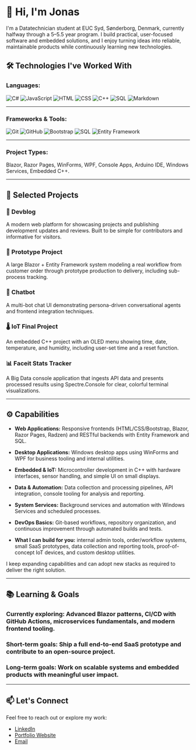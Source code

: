 # 👋 Hi, I'm Jonas

I'm a Datatechnician student at EUC Syd, Sønderborg, Denmark, currently halfway through a 5–5.5 year program. I build practical, user-focused software and embedded solutions, and I enjoy turning ideas into reliable, maintainable products while continuously learning new technologies.

## 🛠️ Technologies I've Worked With
### **Languages:**

![C#](https://img.shields.io/badge/C%23-239120?logo=csharp&logoColor=white&style=plastic)
![JavaScript](https://img.shields.io/badge/JavaScript-F7DF1E?logo=javascript&logoColor=black&style=plastic)
![HTML](https://img.shields.io/badge/HTML5-E34F26?logo=html5&logoColor=white&style=plastic)
![CSS](https://img.shields.io/badge/CSS-1572B6?logo=css&logoColor=white&style=plastic)
![C++](https://img.shields.io/badge/C++-00599C?logo=cplusplus&logoColor=lightblue&style=plastic)
![SQL](https://img.shields.io/badge/SQL-00599C?logo=sqlite&logoColor=orange&style=plastic)
![Markdown](https://img.shields.io/badge/Markdown-00599C?logo=markdown&logoColor=black&style=plastic)

---
### **Frameworks & Tools:**

![Git](https://img.shields.io/badge/Git-F05032?logo=git&logoColor=white&style=plastic)
![GitHub](https://img.shields.io/badge/GitHub-181717?logo=github&logoColor=white&style=plastic)
![Bootstrap](https://img.shields.io/badge/Bootstrap-7952B3?logo=bootstrap&logoColor=white&style=plastic)
![SQL](https://img.shields.io/badge/SQL-4479A1?logo=mysql&logoColor=white&style=plastic)
![Entity Framework](https://img.shields.io/badge/Entity%20Framework-68217A?logo=dotnet&logoColor=white&style=plastic)

---
### **Project Types:**

Blazor, Razor Pages, WinForms, WPF, Console Apps, Arduino IDE, Windows Services, Embedded C++.

---

## 🚀 Selected Projects

### 📘 Devblog
A modern web platform for showcasing projects and publishing development updates and reviews. Built to be simple for contributors and informative for visitors.

### 🧪 Prototype Project
A large Blazor + Entity Framework system modeling a real workflow from customer order through prototype production to delivery, including sub-process tracking.

### 🤖 Chatbot
A multi-bot chat UI demonstrating persona-driven conversational agents and frontend integration techniques.

### 🌡️ IoT Final Project
An embedded C++ project with an OLED menu showing time, date, temperature, and humidity, including user-set time and a reset function.

### 📊 Faceit Stats Tracker
A Big Data console application that ingests API data and presents processed results using Spectre.Console for clear, colorful terminal visualizations.

---

## ⚙️ Capabilities

- **Web Applications:** Responsive frontends (HTML/CSS/Bootstrap, Blazor, Razor Pages, Radzen) and RESTful backends with Entity Framework and SQL.

- **Desktop Applications:** Windows desktop apps using WinForms and WPF for business tooling and internal utilities.

- **Embedded & IoT:** Microcontroller development in C++ with hardware interfaces, sensor handling, and simple UI on small displays.

- **Data & Automation:** Data collection and processing pipelines, API integration, console tooling for analysis and reporting.

- **System Services:** Background services and automation with Windows Services and scheduled processes.

- **DevOps Basics:** Git-based workflows, repository organization, and continuous improvement through automated builds and tests.

- **What I can build for you:** internal admin tools, order/workflow systems, small SaaS prototypes, data collection and reporting tools, proof-of-concept IoT devices, and custom desktop utilities.

I keep expanding capabilities and can adopt new stacks as required to deliver the right solution.

---

## 📚 Learning & Goals

### **Currently exploring:** Advanced Blazor patterns, CI/CD with GitHub Actions, microservices fundamentals, and modern frontend tooling.

### **Short-term goals:** Ship a full end-to-end SaaS prototype and contribute to an open-source project.

### **Long-term goals:** Work on scalable systems and embedded products with meaningful user impact.

---

## 📫 Let's Connect
Feel free to reach out or explore my work:
- [LinkedIn](#)
- [Portfolio Website](#)
- [Email](mailto:jonasfpetersen1@gmail.com)
